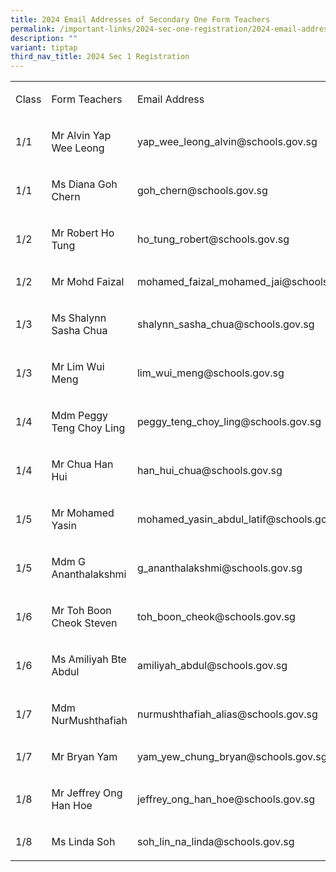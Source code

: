 ```yaml
---
title: 2024 Email Addresses of Secondary One Form Teachers
permalink: /important-links/2024-sec-one-registration/2024-email-addresses-of-sec-one-form-teachers/
description: ""
variant: tiptap
third_nav_title: 2024 Sec 1 Registration
---
```

<table><tbody><tr><td rowspan="1" colspan="1"><p>Class</p></td><td rowspan="1" colspan="1"><p>Form Teachers</p></td><td rowspan="1" colspan="1"><p>Email Address</p></td></tr><tr><td rowspan="1" colspan="1"><p>1/1</p></td><td rowspan="1" colspan="1"><p>Mr Alvin Yap Wee Leong</p></td><td rowspan="1" colspan="1"><p>yap_wee_leong_alvin@schools.gov.sg</p></td></tr><tr><td rowspan="1" colspan="1"><p>1/1</p></td><td rowspan="1" colspan="1"><p>Ms Diana Goh Chern</p></td><td rowspan="1" colspan="1"><p>goh_chern@schools.gov.sg</p></td></tr><tr><td rowspan="1" colspan="1"><p>1/2</p></td><td rowspan="1" colspan="1"><p>Mr Robert Ho Tung</p></td><td rowspan="1" colspan="1"><p>ho_tung_robert@schools.gov.sg</p></td></tr><tr><td rowspan="1" colspan="1"><p>1/2</p></td><td rowspan="1" colspan="1"><p>Mr Mohd Faizal</p></td><td rowspan="1" colspan="1"><p>mohamed_faizal_mohamed_jai@schools.gov.sg</p></td></tr><tr><td rowspan="1" colspan="1"><p>1/3</p></td><td rowspan="1" colspan="1"><p>Ms Shalynn Sasha Chua</p></td><td rowspan="1" colspan="1"><p>shalynn_sasha_chua@schools.gov.sg</p></td></tr><tr><td rowspan="1" colspan="1"><p>1/3</p></td><td rowspan="1" colspan="1"><p>Mr Lim Wui Meng</p></td><td rowspan="1" colspan="1"><p>lim_wui_meng@schools.gov.sg</p></td></tr><tr><td rowspan="1" colspan="1"><p>1/4</p></td><td rowspan="1" colspan="1"><p>Mdm Peggy Teng Choy Ling</p></td><td rowspan="1" colspan="1"><p>peggy_teng_choy_ling@schools.gov.sg</p></td></tr><tr><td rowspan="1" colspan="1"><p>1/4</p></td><td rowspan="1" colspan="1"><p>Mr Chua Han Hui</p></td><td rowspan="1" colspan="1"><p>han_hui_chua@schools.gov.sg</p></td></tr><tr><td rowspan="1" colspan="1"><p>1/5</p></td><td rowspan="1" colspan="1"><p>Mr Mohamed Yasin</p></td><td rowspan="1" colspan="1"><p>mohamed_yasin_abdul_latif@schools.gov.sg</p></td></tr><tr><td rowspan="1" colspan="1"><p>1/5</p></td><td rowspan="1" colspan="1"><p>Mdm G Ananthalakshmi</p></td><td rowspan="1" colspan="1"><p>g_ananthalakshmi@schools.gov.sg</p></td></tr><tr><td rowspan="1" colspan="1"><p>1/6</p></td><td rowspan="1" colspan="1"><p>Mr Toh Boon Cheok Steven</p></td><td rowspan="1" colspan="1"><p>toh_boon_cheok@schools.gov.sg</p></td></tr><tr><td rowspan="1" colspan="1"><p>1/6</p></td><td rowspan="1" colspan="1"><p>Ms Amiliyah Bte Abdul</p></td><td rowspan="1" colspan="1"><p>amiliyah_abdul@schools.gov.sg</p></td></tr><tr><td rowspan="1" colspan="1"><p>1/7</p></td><td rowspan="1" colspan="1"><p>Mdm NurMushthafiah</p></td><td rowspan="1" colspan="1"><p>nurmushthafiah_alias@schools.gov.sg</p></td></tr><tr><td rowspan="1" colspan="1"><p>1/7</p></td><td rowspan="1" colspan="1"><p>Mr Bryan Yam</p></td><td rowspan="1" colspan="1"><p>yam_yew_chung_bryan@schools.gov.sg</p></td></tr><tr><td rowspan="1" colspan="1"><p>1/8</p></td><td rowspan="1" colspan="1"><p>Mr Jeffrey Ong Han Hoe</p></td><td rowspan="1" colspan="1"><p>jeffrey_ong_han_hoe@schools.gov.sg</p></td></tr><tr><td rowspan="1" colspan="1"><p>1/8</p></td><td rowspan="1" colspan="1"><p>Ms Linda Soh</p></td><td rowspan="1" colspan="1"><p>soh_lin_na_linda@schools.gov.sg</p></td></tr></tbody></table><p></p>